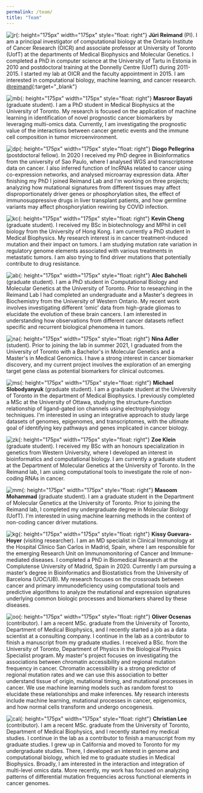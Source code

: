 ```yaml
---
permalink: /team/
title: "Team"
---
```


![jr](/assets/images/juri.png){: height="175px" width="175px" style="float: right"}
**Jüri Reimand** (PI).
I am a principal investigator of computational biology at the Ontario Institute of Cancer Research (OICR) and associate professor at University of Toronto (UofT) at the departments of Medical Biophysics and Molecular Genetics. I completed a PhD in computer science at the University of Tartu in Estonia in 2010 and postdoctoral training at the Donnelly Centre (UofT) during 2011-2015. I started my lab at OICR and the faculty appointment in 2015. I am interested in computational biology, machine learning, and cancer research. 
[@reimand](https://twitter.com/reimand){:target="_blank"}


![mb](/assets/images/Masroor.jpg){: height="175px" width="175px" style="float: right"}
**Masroor Bayati** (graduate student).
I am a PhD student in Medical Biophysics at the University of Toronto. My research is focused on the application of machine learning in identification of novel prognostic cancer biomarkers by leveraging multi-omics data. Currently, I am investigating the prognostic value of the interactions between cancer genetic events and the immune cell composition in tumor microenvironment.


![dp](/assets/images/Diogo.png){: height="175px" width="175px" style="float: right"}
**Diogo Pellegrina** (postdoctoral fellow).
In 2020 I received my PhD degree in Bioinformatics from the university of Sao Paulo, where I analysed WGS and transcriptome data on cancer. I also  inferred function of lncRNAs related to cancer using co-expression networks, and analysed microarray expression data. After finishing my PhD I joined Reimand Lab and I'm working on three projects; analyzing how mutational signatures from different tissues may affect disproportionately driver genes or phosphorylation sites, the effect of immunosuppressive drugs in liver transplant patients, and how germline variants may affect phosphorylation rewiring by COVID infection.


![kc](/assets/images/Kevin.png){: height="175px" width="175px" style="float: right"}
**Kevin Cheng** (graduate student). 
I received my BSc in biotechnology and MPhil in cell biology from the University of Hong Kong. I am currently a PhD student in Medical Biophysics. My research interest is in cancer treatment-induced mutation and their impact on tumors. I am studying mutation rate variation in regulatory genome elements associated with various treatments in metastatic tumors. I am also trying to find driver mutations that potentially contribute to drug resistance.


![ab](/assets/images/Alec.png){: height="175px" width="175px" style="float: right"}
**Alec Bahcheli** (graduate student). 
I am a PhD student in Computational Biology and Molecular Genetics at the University of Toronto. Prior to researching in the Reimand Lab I had completed an undergraduate and a Master's degrees in Biochemistry from the University of Western Ontario. My recent work involves investigating different ‘omic’ data from high-grade gliomas to elucidate the evolution of these brain cancers. I am interested in understanding how observations from different cancer datasets reflect specific and recurrent biological phenomena in tumors.


![na](/assets/images/NA2.jpg){: height="175px" width="175px" style="float: right"}
**Nina Adler** (student). 
Prior to joining the lab in summer 2021, I graduated from the University of Toronto with a Bachelor's in Molecular Genetics and a Master's in Medical Genomics. I have a strong interest in cancer biomarker discovery, and my current project involves the exploration of an emerging target gene class as potential biomarkers for clinical outcomes.


![ms](/assets/images/Michael.png){: height="175px" width="175px" style="float: right"}
**Michael Slobodyanyuk** (graduate student). 
I am a graduate student at the University of Toronto in the department of Medical Biophysics. I previously completed a MSc at the University of Ottawa, studying the structure-function relationship of ligand-gated ion channels using electrophysiology techniques. I'm interested in using an integrative approach to study large datasets of genomes, epigenomes, and transcriptomes, with the ultimate goal of identifying key pathways and genes implicated in cancer biology.


![zk](/assets/images/Zoe.png){: height="175px" width="175px" style="float: right"}
**Zoe Klein** (graduate student). 
I received my BSc with an honours specialization in genetics from Western University, where I developed an interest in bioinformatics and computational biology. I am currently a graduate student at the Department of Molecular Genetics at the University of Toronto. In the Reimand lab, I am using computational tools to investigate the role of non-coding RNAs in cancer.


![mm](/assets/images/Masoom.png){: height="175px" width="175px" style="float: right"}
**Masoom Mohammad** (graduate student). 
I am a graduate student in the Department of Molecular Genetics at the University of Toronto. Prior to joining the Reimand lab, I completed my undergraduate degree in Molecular Biology (UofT). I'm interested in using machine learning methods in the context of non-coding cancer driver mutations.


![kg](/assets/images/Kissy.png){: height="175px" width="175px" style="float: right"}
**Kissy Guevara-Hoyer** (visiting researcher).
I am an MD specialist in Clinical Immunology at the Hospital Clinico San Carlos in Madrid, Spain, where I am responsible for the emerging Research Unit on Immunomonitoring of Cancer and Immune-mediated diseases. I completed a PhD in Biomedical Research at the Complutense University of Madrid, Spain in 2020. Currently I am pursuing a master’s degree in Bioinformatics and Biostatistics from the University of Barcelona (UOC/UB). My research focuses on the crossroads between cancer and primary immunodeficiency using computational tools and predictive algorithms to analyze the mutational and expression signatures underlying common biologic processes and biomarkers shared by these diseases. 


![oo](/assets/images/Oliver.png){: height="175px" width="175px" style="float: right"}
**Oliver Ocsenas** (contributor).
I am a recent MSc. graduate from the University of Toronto, Department of Medical Biophysics, and I recently started a job as a data scientist at a consulting company. I continue in the lab as a contributor to finish a manuscript from my graduate studies. I received a BSc. from the University of Toronto, Department of Physics in the Biological Physics Specialist program. My master's project focuses on investigating the associations between chromatin accessibility and regional mutation frequency in cancer. Chromatin accessibility is a strong predictor of regional mutation rates and we can use this association to better understand tissue of origin, mutational timing, and mutational processes in cancer. We use machine learning models such as random forest to elucidate these relationships and make inferences. My research interests include machine learning, mutational processes in cancer, epigenomics, and how normal cells transform and undergo oncogenesis. 


![cal](/assets/images/Christian.png){: height="175px" width="175px" style="float: right"}
**Christian Lee** (contributor).
I am a recent MSc. graduate from the University of Toronto, Department of Medical Biophysics, and I recently started my medical studies. I continue in the lab as a contributor to finish a manuscript from my graduate studies. I grew up in California and moved to Toronto for my undergraduate studies. There, I developed an interest in genome and computational biology, which led me to graduate studies in Medical Biophysics. Broadly, I am interested in the interaction and integration of multi-level omics data. More recently, my work has focused on analyzing patterns of differential mutation frequencies across functional elements in cancer genomes. 
